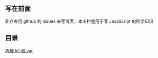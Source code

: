 ## 写在前面

此仓库用 github 的 issues 来写博客，本专栏是用于写 JavaScript 的所学知识

## 目录

[巧辨 let 和 var](https://github.com/LoveVin/JavaScript-issues/issues/1)
